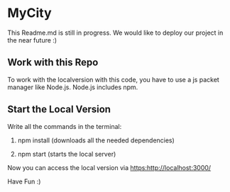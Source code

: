 # MyCity

This Readme.md is still in progress. We would like to deploy our project in the near future :) 

 ## Work with this Repo

 To work with the localversion with this code, you have to use a js packet manager like Node.js. 
Node.js includes npm. 

## Start the Local Version

Write all the commands in the terminal: 

1) npm install (downloads all the needed dependencies)

2) npm start (starts the local server)

Now you can access the local version via [https:http://localhost:3000/](https:http://localhost:3000/)

Have Fun :) 
